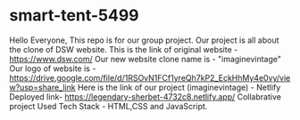# smart-tent-5499
Hello Everyone, This repo is for our group project.
Our project is all about the clone of DSW website.
This is the link of original website - https://www.dsw.com/
Our new website clone name is - "imaginevintage"
Our logo of website is - https://drive.google.com/file/d/1RSOvN1FCf1yreQh7kP2_EckHhMy4e0vy/view?usp=share_link
Here is the link of our project (imaginevintage) - 
Netlify Deployed link-  https://legendary-sherbet-4732c8.netlify.app/
Collabrative project
Used Tech Stack - HTML,CSS and JavaScript.
